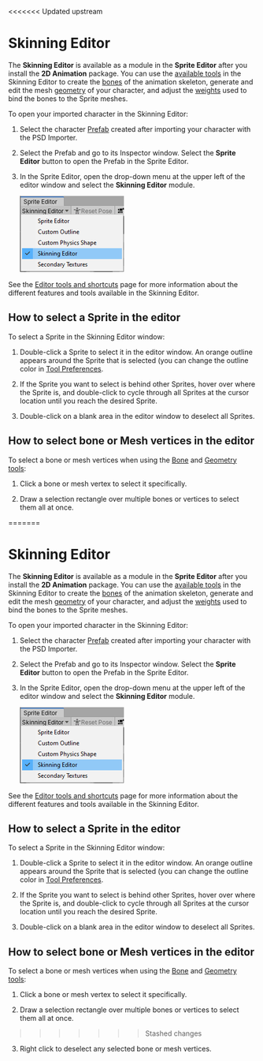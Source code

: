 <<<<<<< Updated upstream
# Skinning Editor

The __Skinning Editor__ is available as a module in the __Sprite Editor__ after you install the __2D Animation__ package. You can use the [available tools](SkinEdToolsShortcuts.md) in the Skinning Editor to create the [bones](SkinEdToolsShortcuts.html#bone-tools) of the animation skeleton, generate and edit the mesh [geometry](SkinEdToolsShortcuts.html#geometry-tools) of your character, and adjust the [weights](SkinEdToolsShortcuts.html#weight-tools) used to bind the bones to the Sprite meshes.

To open your imported character in the Skinning Editor:

1. Select the character [Prefab](https://docs.unity3d.com/Manual/Prefabs.html) created after importing your character with the PSD Importer.

2. Select the Prefab and go to its Inspector window. Select the __Sprite Editor__ button to open the Prefab in the Sprite Editor.

3. In the Sprite Editor, open the drop-down menu at the upper left of the editor window and select the __Skinning Editor__ module.

   ![](images/SelectSknEditor.png)



See the [Editor tools and shortcuts](SkinEdToolsShortcuts.md) page for more information about the different features and tools available in the Skinning Editor.

## How to select a Sprite in the editor

To select a Sprite in the Skinning Editor window:

1. Double-click a Sprite to select it in the editor window. An orange outline appears around the Sprite that is selected (you can change the outline color in [Tool Preferences](ToolPref.md).

2. If the Sprite you want to select is behind other Sprites, hover over where the Sprite is, and double-click to cycle through all Sprites at the cursor location until you reach the desired Sprite.

3. Double-click on a blank area in the editor window to deselect all Sprites.

## How to select bone or Mesh vertices in the editor

To select a bone or mesh vertices when using the [Bone](SkinEdToolsShortcuts.html#bone-tools) and [Geometry tools](SkinEdToolsShortcuts.html#geometry-tools):

1. Click a bone or mesh vertex to select it specifically.

2. Draw a selection rectangle over multiple bones or vertices to select them all at once.

=======
# Skinning Editor

The __Skinning Editor__ is available as a module in the __Sprite Editor__ after you install the __2D Animation__ package. You can use the [available tools](SkinEdToolsShortcuts.md) in the Skinning Editor to create the [bones](SkinEdToolsShortcuts.html#bone-tools) of the animation skeleton, generate and edit the mesh [geometry](SkinEdToolsShortcuts.html#geometry-tools) of your character, and adjust the [weights](SkinEdToolsShortcuts.html#weight-tools) used to bind the bones to the Sprite meshes.

To open your imported character in the Skinning Editor:

1. Select the character [Prefab](https://docs.unity3d.com/Manual/Prefabs.html) created after importing your character with the PSD Importer.

2. Select the Prefab and go to its Inspector window. Select the __Sprite Editor__ button to open the Prefab in the Sprite Editor.

3. In the Sprite Editor, open the drop-down menu at the upper left of the editor window and select the __Skinning Editor__ module.

   ![](images/SelectSknEditor.png)



See the [Editor tools and shortcuts](SkinEdToolsShortcuts.md) page for more information about the different features and tools available in the Skinning Editor.

## How to select a Sprite in the editor

To select a Sprite in the Skinning Editor window:

1. Double-click a Sprite to select it in the editor window. An orange outline appears around the Sprite that is selected (you can change the outline color in [Tool Preferences](ToolPref.md).

2. If the Sprite you want to select is behind other Sprites, hover over where the Sprite is, and double-click to cycle through all Sprites at the cursor location until you reach the desired Sprite.

3. Double-click on a blank area in the editor window to deselect all Sprites.

## How to select bone or Mesh vertices in the editor

To select a bone or mesh vertices when using the [Bone](SkinEdToolsShortcuts.html#bone-tools) and [Geometry tools](SkinEdToolsShortcuts.html#geometry-tools):

1. Click a bone or mesh vertex to select it specifically.

2. Draw a selection rectangle over multiple bones or vertices to select them all at once.

>>>>>>> Stashed changes
3. Right click to deselect any selected bone or mesh vertices.